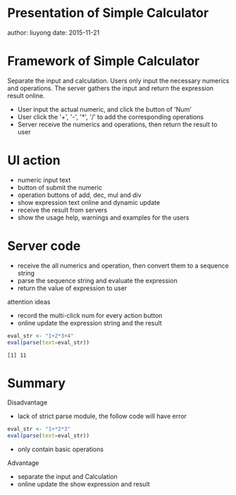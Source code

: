 Presentation of Simple Calculator
========================================================
author: liuyong
date: 2015-11-21


Framework of Simple Calculator
========================================================

Separate the input and calculation. Users only input the necessary numerics and operations. The server gathers the input and return the expression result online.

- User input the actual numeric, and click the button of 'Num'
- User click the '+', '-', '*', '/' to add the corresponding operations
- Server receive the numerics and operations, then return the result to user

UI action
========================================================
- numeric input text
- button of submit the numeric
- operation buttons of add, dec, mul and div
- show expression text online and dynamic update
- receive the result from servers
- show the usage help, warnings and examples for the users


Server code
========================================================
- receive the all numerics and operation, then convert them to a sequence string
- parse the sequence string and evaluate the expression
- return the value of expression to user

attention ideas
- record the multi-click num for every action button
- online update the expression string and the result

```r
eval_str <- "1+2*3+4"
eval(parse(text=eval_str))
```

```
[1] 11
```

Summary
========================================================
Disadvantage
- lack of strict parse module, the follow code will have error

```r
eval_str <- "1+*2*3"
eval(parse(text=eval_str))
```
- only contain basic operations

Advantage
- separate the input and Calculation
- online update the show expression and result
